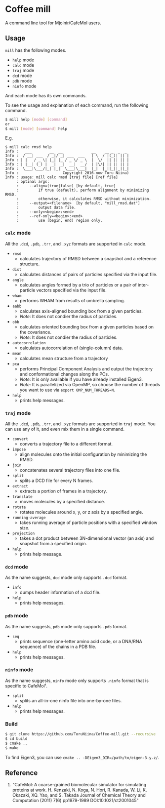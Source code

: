 # Coffee mill

A command line tool for Mjolnir/CafeMol users.

## Usage

`mill` has the following modes.

- `help` mode
- `calc` mode
- `traj` mode
- `dcd` mode
- `pdb` mode
- `ninfo` mode

And each mode has its own commands.

To see the usage and explanation of each command, run the following command.

```sh
$ mill help [mode] [command]
or
$ mill [mode] [command] help
```

E.g.

```console
$ mill calc rmsd help
Info :   ___        __  __             __    __ _  _  _
Info :  / __| ___  / _|/ _| ___  ___   | \  / |(_)| || |
Info : | |   / _ \| |_| |_ / _ \/ _ \  |  \/  || || || |
Info : | |__| (_) |  _|  _|  __|  __/  | |\/| || || || |
Info :  \___|\___/|_| |_|  \___|\___|  |_|  |_||_||_||_|
Info :                    Copyright 2016-now Toru Niina)
Info : usage: mill calc rmsd [traj file] [ref file]
     : optinal args:
     :     --align=(true|false) [by default, true]
     :         If true (default), perform alignment by minimizing RMSD.
     :         otherwise, it calculates RMSD without minimization.
     :     --output=<filename>  [by default, "mill_rmsd.dat"]
     :         output data file.
     :     --only=<begin>:<end>
     :     --ref-only=<begin>:<end>
     :         use [begin, end) region only.
```

### `calc` mode

All the `.dcd`, `.pdb`, `.trr`, and `.xyz` formats are supported in `calc` mode.

- `rmsd`
  - calculates trajectory of RMSD between a snapshot and a reference structure.
- `dist`
  - calculates distances of pairs of particles specified via the input file.
- `angle`
  - calculates angles formed by a trio of particles or a pair of inter-particle vectors specified via the input file.
- `wham`
  - performs WHAM from results of umbrella sampling.
- `aabb`
  - calculates axis-aligned bounding box from a given particles.
  - *Note*: It does not condier the radius of particles.
- `obb`
  - calculates oriented bounding box from a given particles based on the covariance.
  - *Note*: It does not condier the radius of particles.
- `autocorrelation`
  - calculates autocorrelation of (single-column) data.
- `mean`
  - calculates mean structure from a trajectory
- `pca`
  - performs Principal Component Analysis and output the trajectory and conformational changes along the PCs.
  - *Note*: It is only available if you have already installed Eigen3.
  - *Note*: It is parallelized via OpenMP, so choose the number of threads you want to use via `export OMP_NUM_THREADS=N`.
- `help`
  - prints help messages.

### `traj` mode

All the `.dcd`, `.pdb`, `.trr`, and `.xyz` formats are supported in `traj` mode.
You can use any of it, and even mix them in a single command.

- `convert`
  - converts a trajectory file to a different format.
- `impose`
  - align molecules onto the initial configuration by minimizing the RMSD.
- `join`
  - concatenates several trajectory files into one file.
- `split`
  - splits a DCD file for every N frames.
- `extract`
  - extracts a portion of frames in a trajectory.
- `translate`
  - moves molecules by a specified distance.
- `rotate`
  - rotates molecules around x, y, or z axis by a specified angle.
- `running-average`
  - takes running average of particle positions with a specified window size.
- `projection`
  - takes a dot product between 3N-dimensional vector (an axis) and snapshot from a specified origin.
- `help`
  - prints help message.

### `dcd` mode

As the name suggests, `dcd` mode only supports `.dcd` format.

- `info`
  - dumps header information of a dcd file.
- `help`
  - prints help messages.

### `pdb` mode

As the name suggests, `pdb` mode only supports `.pdb` format.

- `seq`
  - prints sequence (one-letter amino acid code, or a DNA/RNA sequence) of the chains in a PDB file.
- `help`
  - prints help messages.

### `ninfo` mode

As the name suggests, `ninfo` mode only supports `.ninfo` format that is specific to CafeMol¹.

- `split`
  - splits an all-in-one ninfo file into one-by-one files.
- `help`
  - prints help messages.

### Build

```sh
$ git clone https://github.com/ToruNiina/Coffee-mill.git --recursive
$ cd build
$ cmake ..
$ make
```

To find Eigen3, you can use `cmake .. -DEigen3_DIR=/path/to/eigen-3.y.z/`.

## Reference

1. "CafeMol: A coarse-grained biomolecular simulator for simulating proteins at work. H. Kenzaki, N. Koga, N. Hori, R. Kanada, W. Li, K. Okazaki, XQ. Yao, and S. Takada Journal of Chemical Theory and Computation (2011) 7(6) pp1979-1989 DOI:10.1021/ct2001045"
